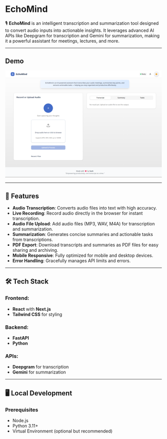 # EchoMind

🎙️ **EchoMind** is an intelligent transcription and summarization tool designed to convert audio inputs into actionable insights. It leverages advanced AI APIs like Deepgram for transcription and Gemini for summarization, making it a powerful assistant for meetings, lectures, and more.

---

## Demo

![EchoMind Demo](screenshot.png)

---

## 🚀 Features

- **Audio Transcription**: Converts audio files into text with high accuracy.
- **Live Recording**: Record audio directly in the browser for instant transcription.
- **Audio File Upload**: Add audio files (MP3, WAV, M4A) for transcription and summarization.
- **Summarization**: Generates concise summaries and actionable tasks from transcriptions.
- **PDF Export**: Download transcripts and summaries as PDF files for easy sharing and archiving.
- **Mobile Responsive**: Fully optimized for mobile and desktop devices.
- **Error Handling**: Gracefully manages API limits and errors.

---

## 🛠️ Tech Stack

### Frontend:
- **React** with **Next.js**
- **Tailwind CSS** for styling

### Backend:
- **FastAPI**
- **Python**

### APIs:
- **Deepgram** for transcription
- **Gemini** for summarization

---

## 🖥️ Local Development

### Prerequisites
- Node.js
- Python 3.11+
- Virtual Environment (optional but recommended)
